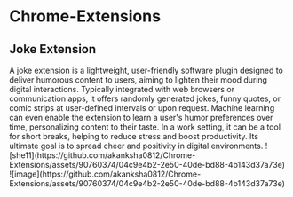 # Chrome-Extensions

<h2>Joke Extension</h2>
A joke extension is a lightweight, user-friendly software plugin designed to deliver humorous content to users, aiming to lighten their mood during digital interactions. Typically integrated with web browsers or communication apps, it offers randomly generated jokes, funny quotes, or comic strips at user-defined intervals or upon request. Machine learning can even enable the extension to learn a user's humor preferences over time, personalizing content to their taste. In a work setting, it can be a tool for short breaks, helping to reduce stress and boost productivity. Its ultimate goal is to spread cheer and positivity in digital environments.
![she11](https://github.com/akanksha0812/Chrome-Extensions/assets/90760374/04c9e4b2-2e50-40de-bd88-4b143d37a73e)
![image](https://github.com/akanksha0812/Chrome-Extensions/assets/90760374/04c9e4b2-2e50-40de-bd88-4b143d37a73e)
